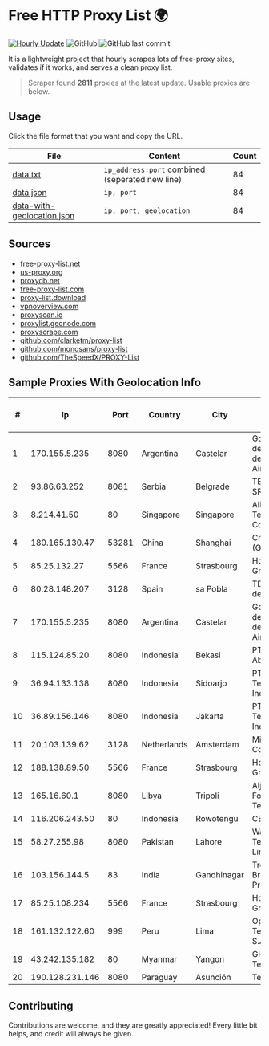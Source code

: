 
# Free HTTP Proxy List 🌍

[![Hourly Update](https://github.com/mertguvencli/http-proxy-list/actions/workflows/main.yml/badge.svg?branch=main)](https://github.com/mertguvencli/http-proxy-list/actions/workflows/main.yml)
![GitHub](https://img.shields.io/github/license/mertguvencli/http-proxy-list)
![GitHub last commit](https://img.shields.io/github/last-commit/mertguvencli/http-proxy-list)

It is a lightweight project that hourly scrapes lots of free-proxy sites, validates if it works, and serves a clean proxy list.


> Scraper found **2811** proxies at the latest update. Usable proxies are below.

## Usage

Click the file format that you want and copy the URL.


|File|Content|Count|
|----|-------|-----|
|[data.txt](https://raw.githubusercontent.com/mertguvencli/http-proxy-list/main/proxy-list/data.txt)|`ip_address:port` combined (seperated new line)|84|
|[data.json](https://raw.githubusercontent.com/mertguvencli/http-proxy-list/main/proxy-list/data.json)|`ip, port`|84|
|[data-with-geolocation.json](https://raw.githubusercontent.com/mertguvencli/http-proxy-list/main/proxy-list/data-with-geolocation.json)|`ip, port, geolocation`|84|

## Sources

* [free-proxy-list.net](https://free-proxy-list.net)
* [us-proxy.org](https://www.us-proxy.org)
* [proxydb.net](http://proxydb.net)
* [free-proxy-list.com](https://free-proxy-list.com/?page=&port=&type%5B%5D=http&type%5B%5D=https&up_time=0&search=Search)
* [proxy-list.download](https://www.proxy-list.download/HTTP)
* [vpnoverview.com](https://vpnoverview.com/privacy/anonymous-browsing/free-proxy-servers)
* [proxyscan.io](https://www.proxyscan.io)
* [proxylist.geonode.com](https://proxylist.geonode.com/api/proxy-list?limit=300&page=1&sort_by=lastChecked&sort_type=desc&protocols=http,https)
* [proxyscrape.com](https://api.proxyscrape.com/v2/?request=displayproxies&protocol=http&timeout=10000&country=all&ssl=all&anonymity=all)
* [github.com/clarketm/proxy-list](https://raw.githubusercontent.com/clarketm/proxy-list/master/proxy-list-raw.txt)
* [github.com/monosans/proxy-list](https://raw.githubusercontent.com/monosans/proxy-list/main/proxies/http.txt)
* [github.com/TheSpeedX/PROXY-List](https://raw.githubusercontent.com/TheSpeedX/PROXY-List/master/http.txt)


## Sample Proxies With Geolocation Info

|#|Ip|Port|Country|City|Internet Service Provider|
|-|--|----|-------|----|-------------------------|
|1|170.155.5.235|8080|Argentina|Castelar|Gobernacion de la Provincia de Buenos Aires|
|2|93.86.63.252|8081|Serbia|Belgrade|TELEKOM-SRBIJA|
|3|8.214.41.50|80|Singapore|Singapore|Alibaba (US) Technology Co., Ltd.|
|4|180.165.130.47|53281|China|Shanghai|China Telecom (Group)|
|5|85.25.132.27|5566|France|Strasbourg|Host Europe GmbH|
|6|80.28.148.207|3128|Spain|sa Pobla|TDENET (Red de servicios IP)|
|7|170.155.5.235|8080|Argentina|Castelar|Gobernacion de la Provincia de Buenos Aires|
|8|115.124.85.20|8080|Indonesia|Bekasi|PT Remala Abadi|
|9|36.94.133.138|8080|Indonesia|Sidoarjo|PT. Telekomunikasi Indonesia|
|10|36.89.156.146|8080|Indonesia|Jakarta|PT. Telekomunikasi Indonesia|
|11|20.103.139.62|3128|Netherlands|Amsterdam|Microsoft Corporation|
|12|188.138.89.50|5566|France|Strasbourg|Host Europe GmbH|
|13|165.16.60.1|8080|Libya|Tripoli|Aljeel Aljadeed For Technology|
|14|116.206.243.50|80|Indonesia|Rowotengu|CBN|
|15|58.27.255.98|8080|Pakistan|Lahore|Wateen Telecom Limited|
|16|103.156.144.5|83|India|Gandhinagar|Treelink Broadband Private Limited|
|17|85.25.108.234|5566|France|Strasbourg|Host Europe GmbH|
|18|161.132.122.60|999|Peru|Lima|Optical Technologies S.A.C.|
|19|43.242.135.182|80|Myanmar|Yangon|Global Technology Co|
|20|190.128.231.146|8080|Paraguay|Asunción|Telecel S.A.|



## Contributing

Contributions are welcome, and they are greatly appreciated! Every
little bit helps, and credit will always be given.

